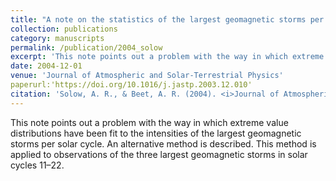 ```yaml
---
title: "A note on the statistics of the largest geomagnetic storms per solar cycle"
collection: publications
category: manuscripts
permalink: /publication/2004_solow
excerpt: 'This note points out a problem with the way in which extreme value distributions have been fit to the intensities of the largest geomagnetic storms  ...'
date: 2004-12-01
venue: 'Journal of Atmospheric and Solar-Terrestrial Physics'
paperurl:'https://doi.org/10.1016/j.jastp.2003.12.010'
citation: 'Solow, A. R., & Beet, A. R. (2004). <i>Journal of Atmospheric and Solar-Terrestrial Physics</i> &quot;66(18), 1731-1732.&quot;.'
---
```


This note points out a problem with the way in which extreme value distributions have been fit to the intensities of the largest geomagnetic storms per solar cycle. An alternative method is described. This method is applied to observations of the three largest geomagnetic storms in solar cycles 11–22.